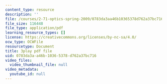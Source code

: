 ```yaml
---
content_type: resource
description: ''
file: /courses/2-71-optics-spring-2009/0783da3aa46b10365378d762a37bc716_JmK0vSLULP8.pdf
file_size: 116448
file_type: application/pdf
learning_resource_types: []
license: https://creativecommons.org/licenses/by-nc-sa/4.0/
ocw_type: OCWFile
resourcetype: Document
title: 3play pdf file
uid: 0783da3a-a46b-1036-5378-d762a37bc716
video_files:
  video_thumbnail_file: null
video_metadata:
  youtube_id: null
---
```

